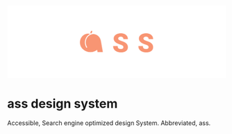 <img src="https://github.com/niquet/ass-design-system/blob/master/ass_alternative.png">

# ass design system
Accessible, Search engine optimized design System. Abbreviated, ass.
